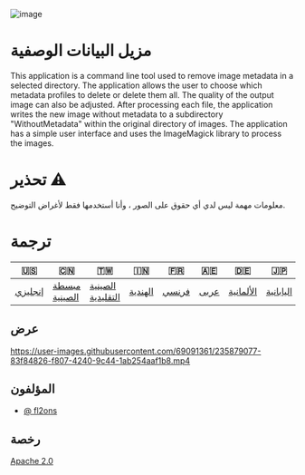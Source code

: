 ![image](https://github.com/user-attachments/assets/af677ca5-b660-4bb7-9421-fde3bf73dd7f)

# مزيل البيانات الوصفية

This application is a command line tool used to remove image metadata in a selected directory. The application allows the user to choose which metadata profiles to delete or delete them all. The quality of the output image can also be adjusted. After processing each file, the application writes the new image without metadata to a subdirectory "WithoutMetadata" within the original directory of images. The application has a simple user interface and uses the ImageMagick library to process the images.

# تحذير ⚠

معلومات مهمة ليس لدي أي حقوق على الصور ، وأنا أستخدمها فقط لأغراض التوضيح.

# ترجمة

| 🇺🇸                 | 🇨🇳                             | 🇹🇼                                 | 🇮🇳                    | 🇫🇷                  | 🇦🇪                 | 🇩🇪                      | 🇯🇵                      | 🇪🇸                      |
| -------------------- | -------------------------------- | ------------------------------------ | ----------------------- | --------------------- | -------------------- | ------------------------- | ------------------------- | ------------------------- |
| [إنجليزي](README.md) | [مبسطة الصينية](README.zh-CN.md) | [الصينية التقليدية](README.zh-TW.md) | [الهندية](README.hi.md) | [فرنسي](README.fr.md) | [عربى](README.ar.md) | [الألمانية](README.de.md) | [اليابانية](README.ja.md) | [الأسبانية](README.es.md) |

## عرض

<https://user-images.githubusercontent.com/69091361/235879077-83f84826-f807-4240-9c44-1ab254aaf1b8.mp4>

## المؤلفون

-   [@ fl2ons](https://www.github.com/fl2on)

## رخصة

[Apache 2.0](https://choosealicense.com/licenses/apache-2.0/)

